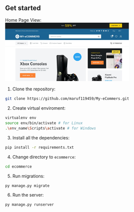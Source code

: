 

## Get started
Home Page View:
<img src="Screenshot 2024-10-27 064443.jpg" width="400">

1. Clone the repository:

```bash
git clone https://github.com/maruf119459/My-eCommers.git
```

2. Create virtual enviroment:

```bash
virtualenv env
source env/bin/activate # for Linux
.\env_name\Scripts\activate # for Windows
```

3. Install all the dependencies:

```bash
pip install -r requirements.txt
```

4. Change directory to `ecommerce`:

```bash
cd ecommerce
```

5. Run migrations:

```bash
py manage.py migrate
```

6. Run the server:

```bash
py manage.py runserver
```
